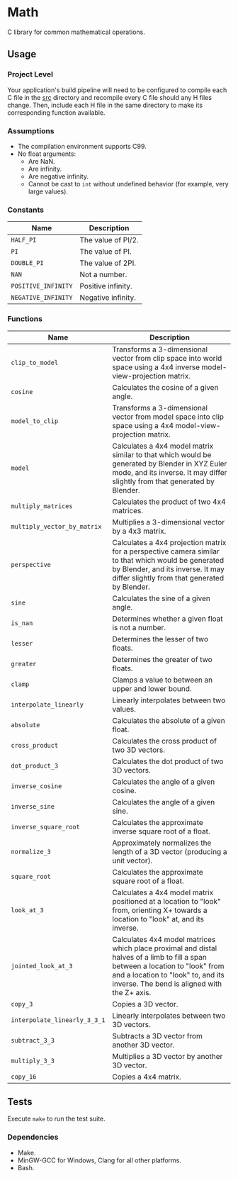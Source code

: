 # Math

C library for common mathematical operations.

## Usage

### Project Level

Your application's build pipeline will need to be configured to compile each C
file in the [src](./src) directory and recompile every C file should any H files
change.  Then, include each H file in the same directory to make its
corresponding function available.

### Assumptions

- The compilation environment supports C99.
- No float arguments:
  - Are NaN.
  - Are infinity.
  - Are negative infinity.
  - Cannot be cast to `int` without undefined behavior (for example, very large
    values).

### Constants

| Name                | Description        |
| ------------------- | ------------------ |
| `HALF_PI`           | The value of PI/2. |
| `PI`                | The value of PI.   |
| `DOUBLE_PI`         | The value of 2PI.  |
| `NAN`               | Not a number.      |
| `POSITIVE_INFINITY` | Positive infinity. |
| `NEGATIVE_INFINITY` | Negative infinity. |

### Functions

| Name                         | Description                                                                                                                                                                                                          |
| ---------------------------- | -------------------------------------------------------------------------------------------------------------------------------------------------------------------------------------------------------------------- |
| `clip_to_model`              | Transforms a 3-dimensional vector from clip space into world space using a 4x4 inverse model-view-projection matrix.                                                                                                 |
| `cosine`                     | Calculates the cosine of a given angle.                                                                                                                                                                              |
| `model_to_clip`              | Transforms a 3-dimensional vector from model space into clip space using a 4x4 model-view-projection matrix.                                                                                                         |
| `model`                      | Calculates a 4x4 model matrix similar to that which would be generated by Blender in XYZ Euler mode, and its inverse.  It may differ slightly from that generated by Blender.                                        |
| `multiply_matrices`          | Calculates the product of two 4x4 matrices.                                                                                                                                                                          |
| `multiply_vector_by_matrix`  | Multiplies a 3-dimensional vector by a 4x3 matrix.                                                                                                                                                                   |
| `perspective`                | Calculates a 4x4 projection matrix for a perspective camera similar to that which would be generated by Blender, and its inverse.  It may differ slightly from that generated by Blender.                            |
| `sine`                       | Calculates the sine of a given angle.                                                                                                                                                                                |
| `is_nan`                     | Determines whether a given float is not a number.                                                                                                                                                                    |
| `lesser`                     | Determines the lesser of two floats.                                                                                                                                                                                 |
| `greater`                    | Determines the greater of two floats.                                                                                                                                                                                |
| `clamp`                      | Clamps a value to between an upper and lower bound.                                                                                                                                                                  |
| `interpolate_linearly`       | Linearly interpolates between two values.                                                                                                                                                                            |
| `absolute`                   | Calculates the absolute of a given float.                                                                                                                                                                            |
| `cross_product`              | Calculates the cross product of two 3D vectors.                                                                                                                                                                      |
| `dot_product_3`              | Calculates the dot product of two 3D vectors.                                                                                                                                                                        |
| `inverse_cosine`             | Calculates the angle of a given cosine.                                                                                                                                                                              |
| `inverse_sine`               | Calculates the angle of a given sine.                                                                                                                                                                                |
| `inverse_square_root`        | Calculates the approximate inverse square root of a float.                                                                                                                                                           |
| `normalize_3`                | Approximately normalizes the length of a 3D vector (producing a unit vector).                                                                                                                                        |
| `square_root`                | Calculates the approximate square root of a float.                                                                                                                                                                   |
| `look_at_3`                  | Calculates a 4x4 model matrix positioned at a location to "look" from, orienting X+ towards a location to "look" at, and its inverse.                                                                                |
| `jointed_look_at_3`          | Calculates 4x4 model matrices which place proximal and distal halves of a limb to fill a span between a location to "look" from and a location to "look" to, and its inverse.  The bend is aligned with the Z+ axis. |
| `copy_3`                     | Copies a 3D vector.                                                                                                                                                                                                  |
| `interpolate_linearly_3_3_1` | Linearly interpolates between two 3D vectors.                                                                                                                                                                        |
| `subtract_3_3`               | Subtracts a 3D vector from another 3D vector.                                                                                                                                                                        |
| `multiply_3_3`               | Multiplies a 3D vector by another 3D vector.                                                                                                                                                                         |
| `copy_16`                    | Copies a 4x4 matrix.                                                                                                                                                                                                 |

## Tests

Execute `make` to run the test suite.

### Dependencies

- Make.
- MinGW-GCC for Windows, Clang for all other platforms.
- Bash.
